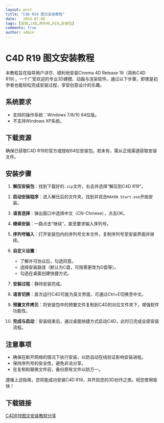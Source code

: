 ```yaml
---
layout: post
title: "C4D R19 图文安装教程"
date:   2024-07-08
tags: [安装,C4D,序列号,R19,安装包]
comments: true
author: admin
---
```

# C4D R19 图文安装教程

本教程旨在指导用户详尽、顺利地安装Cinema 4D Release 19（简称C4D R19），一个广受欢迎的专业3D建模、动画与渲染软件。通过以下步骤，即使是初学者也能轻松完成安装过程，享受创意设计的乐趣。

## 系统要求

- 支持的操作系统：Windows 7/8/10 64位版。
- 不支持Windows XP系统。

## 下载资源

确保已获取C4D R19的官方或授权64位安装包。若未有，需从正规渠道获取安装文件。

## 安装步骤

1. **解压安装包**：找到下载好的`.zip`文件，右击并选择“解压到C4D R19”。

2. **启动安装程序**：进入解压后的文件夹，找到并双击`MAXON Start.exe`开始安装。

3. **语言选择**：弹出窗口中选择中文（CN-Chinese），点击OK。

4. **继续安装**：一路点击“继续”，直至要求输入序列号。

5. **序列号输入**：打开安装包内的序列号文本文件，复制序列号至安装界面并继续。

6. **自定义设置**：
    - 了解许可协议后，勾选同意。
    - 选择安装路径（默认为C盘，可按需更改为D盘等）。
    - 勾选在桌面创建快捷方式。

7. **安装过程**：静待安装完成。

8. **语言切换**：首次运行C4D可能为英文界面，可通过Ctrl+E切换至中文。

9. **预置文件拷贝**：将安装包中的预置文件复制到C4D的对应文件夹下，增强软件功能性。

10. **完成与启动**：安装结束后，通过桌面快捷方式启动C4D，此时已完成全部安装流程。

## 注意事项

- 确保在断开网络的情况下执行安装，以防自动在线验证影响安装进程。
- 保持序列号的安全性，避免非法分享。
- 在复制和替换文件前，备份原有文件以防万一。

遵循上述指南，您将能成功安装C4D R19，并开启您的3D创作之旅。祝您使用愉快！

## 下载链接

[C4DR19图文安装教程分享](https://pan.quark.cn/s/78b47e247b2b)